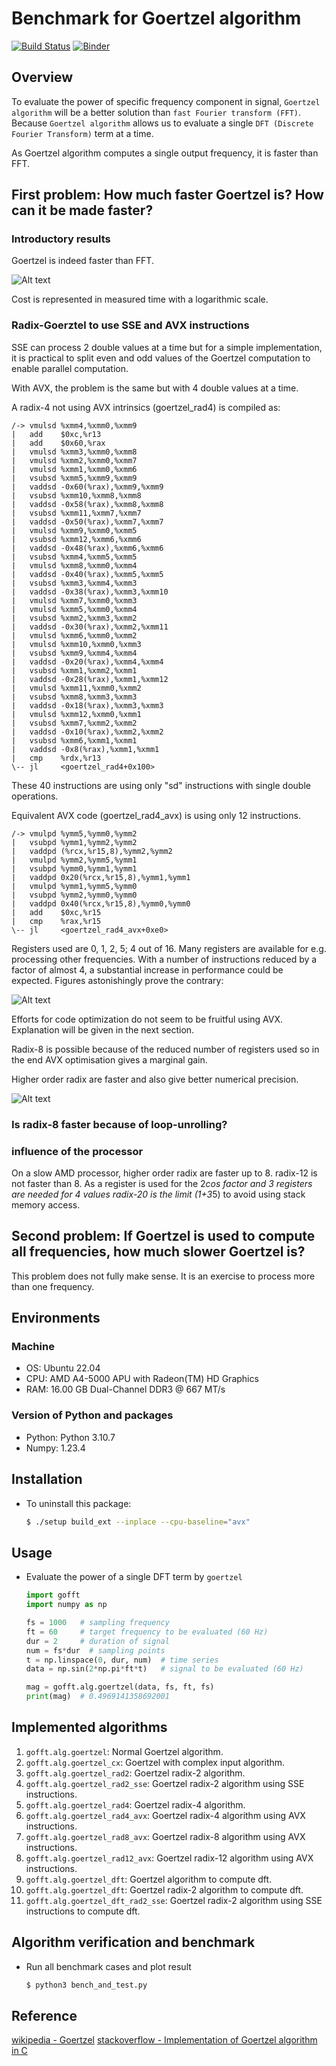 # Benchmark for Goertzel algorithm

[![Build Status](https://travis-ci.com/NaleRaphael/goertzel-fft.svg?branch=master)](https://travis-ci.com/NaleRaphael/goertzel-fft)
[![Binder](https://mybinder.org/badge_logo.svg)][launch_on_binder]

## Overview

To evaluate the power of specific frequency component in signal, `Goertzel algorithm` will be a better solution than `fast Fourier transform (FFT)`. Because `Goertzel algorithm` allows us to evaluate a single `DFT (Discrete Fourier Transform)` term at a time.

As Goertzel algorithm computes a single output frequency, it is faster than FFT.

## First problem: How much faster Goertzel is? How can it be made faster?

### Introductory results

Goertzel is indeed faster than FFT.

![Alt text](media/intro_cost_db.png?raw=true "Goertzel vs DFT vs FFT (cost)")

Cost is represented in measured time with a logarithmic scale.

### Radix-Goerztel to use SSE and AVX instructions

SSE can process 2 double values at a time but for a simple implementation, it is practical to split even and odd values of the Goertzel computation to enable parallel computation.

With AVX, the problem is the same but with 4 double values at a time.

A radix-4 not using AVX intrinsics (goertzel_rad4) is compiled as:

    /-> vmulsd %xmm4,%xmm0,%xmm9
    |   add    $0xc,%r13
    |   add    $0x60,%rax
    |   vmulsd %xmm3,%xmm0,%xmm8
    |   vmulsd %xmm2,%xmm0,%xmm7
    |   vmulsd %xmm1,%xmm0,%xmm6
    |   vsubsd %xmm5,%xmm9,%xmm9
    |   vaddsd -0x60(%rax),%xmm9,%xmm9
    |   vsubsd %xmm10,%xmm8,%xmm8
    |   vaddsd -0x58(%rax),%xmm8,%xmm8
    |   vsubsd %xmm11,%xmm7,%xmm7
    |   vaddsd -0x50(%rax),%xmm7,%xmm7
    |   vmulsd %xmm9,%xmm0,%xmm5
    |   vsubsd %xmm12,%xmm6,%xmm6
    |   vaddsd -0x48(%rax),%xmm6,%xmm6
    |   vsubsd %xmm4,%xmm5,%xmm5
    |   vmulsd %xmm8,%xmm0,%xmm4
    |   vaddsd -0x40(%rax),%xmm5,%xmm5
    |   vsubsd %xmm3,%xmm4,%xmm3
    |   vaddsd -0x38(%rax),%xmm3,%xmm10
    |   vmulsd %xmm7,%xmm0,%xmm3
    |   vmulsd %xmm5,%xmm0,%xmm4
    |   vsubsd %xmm2,%xmm3,%xmm2
    |   vaddsd -0x30(%rax),%xmm2,%xmm11
    |   vmulsd %xmm6,%xmm0,%xmm2
    |   vmulsd %xmm10,%xmm0,%xmm3
    |   vsubsd %xmm9,%xmm4,%xmm4
    |   vaddsd -0x20(%rax),%xmm4,%xmm4
    |   vsubsd %xmm1,%xmm2,%xmm1
    |   vaddsd -0x28(%rax),%xmm1,%xmm12
    |   vmulsd %xmm11,%xmm0,%xmm2
    |   vsubsd %xmm8,%xmm3,%xmm3
    |   vaddsd -0x18(%rax),%xmm3,%xmm3
    |   vmulsd %xmm12,%xmm0,%xmm1
    |   vsubsd %xmm7,%xmm2,%xmm2
    |   vaddsd -0x10(%rax),%xmm2,%xmm2
    |   vsubsd %xmm6,%xmm1,%xmm1
    |   vaddsd -0x8(%rax),%xmm1,%xmm1
    |   cmp    %rdx,%r13
    \-- jl     <goertzel_rad4+0x100>

These 40 instructions are using only "sd" instructions with single double operations.

Equivalent AVX code (goertzel_rad4_avx) is using only 12 instructions.

    /-> vmulpd %ymm5,%ymm0,%ymm2
    |   vsubpd %ymm1,%ymm2,%ymm2
    |   vaddpd (%rcx,%r15,8),%ymm2,%ymm2
    |   vmulpd %ymm2,%ymm5,%ymm1
    |   vsubpd %ymm0,%ymm1,%ymm1
    |   vaddpd 0x20(%rcx,%r15,8),%ymm1,%ymm1
    |   vmulpd %ymm1,%ymm5,%ymm0
    |   vsubpd %ymm2,%ymm0,%ymm0
    |   vaddpd 0x40(%rcx,%r15,8),%ymm0,%ymm0
    |   add    $0xc,%r15
    |   cmp    %rax,%r15
    \-- jl     <goertzel_rad4_avx+0xe0>

Registers used are 0, 1, 2, 5; 4 out of 16. Many registers are available for e.g. processing other frequencies.
With a number of instructions reduced by a factor of almost 4, a substantial increase in performance could be expected.
Figures astonishingly prove the contrary:

![Alt text](media/radix_cost_db.png?raw=true "Goertzel non-radix vs radix (cost)")

Efforts for code optimization do not seem to be fruitful using AVX. Explanation will be given in the next section.

Radix-8 is possible because of the reduced number of registers used so in the end AVX optimisation gives a marginal gain.

Higher order radix are faster and also give better numerical precision.

![Alt text](media/radix_error.png?raw=true "Goertzel vs DFT vs FFT (error)")

### Is radix-8 faster because of loop-unrolling?


### influence of the processor
On a slow AMD processor, higher order radix are faster up to 8.
radix-12 is not faster than 8.
As a register is used for the 2*cos factor and 3 registers are needed for 4 values radix-20 is the limit (1+3*5) to avoid using stack memory access.

## Second problem: If Goertzel is used to compute all frequencies, how much slower Goertzel is?
This problem does not fully make sense.
It is an exercise to process more than one frequency.


## Environments
### Machine
* OS: Ubuntu 22.04
* CPU: AMD A4-5000 APU with Radeon(TM) HD Graphics
* RAM: 16.00 GB Dual-Channel DDR3 @ 667 MT/s

### Version of Python and packages
* Python: Python 3.10.7
* Numpy: 1.23.4

## Installation

* To uninstall this package:

  ```bash
  $ ./setup build_ext --inplace --cpu-baseline="avx"
  ```

## Usage
* Evaluate the power of a single DFT term by `goertzel`

  ```python
  import gofft
  import numpy as np

  fs = 1000   # sampling frequency
  ft = 60     # target frequency to be evaluated (60 Hz)
  dur = 2     # duration of signal
  num = fs*dur  # sampling points
  t = np.linspace(0, dur, num)  # time series
  data = np.sin(2*np.pi*ft*t)   # signal to be evaluated (60 Hz)

  mag = gofft.alg.goertzel(data, fs, ft, fs)
  print(mag)  # 0.4969141358692001
  ```

## Implemented algorithms

1. `gofft.alg.goertzel`: Normal Goertzel algorithm.
2. `gofft.alg.goertzel_cx`: Goertzel with complex input algorithm.
3. `gofft.alg.goertzel_rad2`: Goertzel radix-2 algorithm.
4. `gofft.alg.goertzel_rad2_sse`: Goertzel radix-2 algorithm using SSE instructions.
5. `gofft.alg.goertzel_rad4`: Goertzel radix-4 algorithm.
6. `gofft.alg.goertzel_rad4_avx`: Goertzel radix-4 algorithm using AVX instructions.
7. `gofft.alg.goertzel_rad8_avx`: Goertzel radix-8 algorithm using AVX instructions.
8. `gofft.alg.goertzel_rad12_avx`: Goertzel radix-12 algorithm using AVX instructions.
9. `gofft.alg.goertzel_dft`: Goertzel algorithm to compute dft.
10. `gofft.alg.goertzel_dft`: Goertzel radix-2 algorithm to compute dft.
11. `gofft.alg.goertzel_dft_rad2_sse`: Goertzel radix-2 algorithm using SSE instructions to compute dft.

## Algorithm verification and benchmark

* Run all benchmark cases and plot result

  ```bash
  $ python3 bench_and_test.py
  ```

## Reference
[wikipedia - Goertzel](https://en.wikipedia.org/wiki/Goertzel_algorithm)
[stackoverflow - Implementation of Goertzel algorithm in C](http://stackoverflow.com/questions/11579367)

[STFT]: https://en.wikipedia.org/wiki/Short-time_Fourier_transform
[launch_on_binder]: https://mybinder.org/v2/gh/NaleRaphael/goertzel-fft/master?filepath=doc%2Fipynb%2Fdemo_simple_example.ipynb
